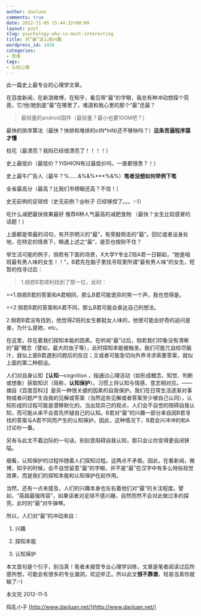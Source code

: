 ```yaml
---
author: daoluan
comments: true
date: 2012-11-05 15:44:22+00:00
layout: post
slug: psychology-why-is-most-interesting
title: 对“最”这么感兴趣
wordpress_id: 1426
categories:
- 思维
tags:
- 认知心理
---
```


此一篇史上最专业的心理学文章。

在百度新闻，在新浪微博，在知乎，看见带“最”的字眼，我总有种冲动想探个究竟，它/他/她到底“最”在哪里了，难道和我心里的那个“最”还最？


> 最轻量的android固件（最轻量？最小也要100M吧？）

最快的排序算法（最快？快排和堆排的o(N*lnN)还不够快吗？）**这条苦逼程序猿才懂**

校花（最漂亮？我妈已经很漂亮了！！！！）

史上最低价（最低价？YISHION有过最低价吗，一直都很贵？！）

史上最牛广告人（最牛？%……&%&%***%&%）**笔者没想如何举例下笔**

全省最高分（最高？比我们市榜眼还高？不信！）

史无前例的足球控（史无前例？@秋子 已经够控了。。。:-)）

吃什么减肥最快效果最好 推荐6种人气最高的减肥食物 （最快？女生比较感冒的话题！）


<!-- more -->

上面都是带最的词句，有开宗明义的“最”，有旁敲侧击的“最”。回忆或者设身处地，在特定的情景下，眼遇上述之“最”，是否也按耐不住？

举生活可能的例子，倘若有下面的场景，X大学Y专业Z班A君一日聊起，“她是咱班最有男人味的女生！！”，B君先在脑子里找寻班里所谓“最有男人味”的女生，短暂的找寻过后：


> 1.倘若B君顺利找到了那一位，此时：

==1.倘若B君的答案和A君相同，那么B君可能诡异的笑一个声，我也觉得是。

==2.倘若B君的答案和A君不同，那么B君可能会表达自己的想法。

2.倘若B君没有找到，他觉得Z班的女生都挺女人味的，他很可能会好奇的追问是谁，为什么是她，etc。


在这里，存在着我们探知本能的因素。在听闻“最”过后，倘若我们印象没有清晰的“最”概念（譬如，最大的虫子等），此时探知本能被触发。我们可能兀自绞尽脑汁，就似上面B君遇到问题后的反应；又或者可能急切向外界寻求索要答案，就似上面的第二种假设。

人们对自身认知【**认知**—cognition ，指通过心理活动（如形成概念、知觉、判断或想象）获取知识（简称，**认知保护**）。习惯上将认知与情感、意志相对应。——摘自《百度百科》】是另一种很关键的因素的自我保护。我们在日常生活逐渐对事物或者问题产生自我的见解或答案（当然这些见解或者答案至少被自己认同），认知形成的过程可能是潜移默化的。当出现异己的观点，人们会不自觉的阻碍自我认知，而可能从来不会首先怀疑自己的认知。B君对“最”的兴趣一部分来自因B君寻找的答案与A君不同而产生的认知保护。因此，这种情况下，B君会兴冲冲的和A讨论吵一番。

另有与此文不着边际的一句话，别刻意阻碍自我认知，那只会让你变得更自闭狭隘。

细看，认知保护的过程伴随着人们探知过程。这两点不矛盾。因此，在看新闻，微博，知乎的时候，会不自觉留意“最”的字眼，并不是“最”在汉字中有多么特俗视觉效果，而是我们的探知本能和认知保护在起作用。

当然，还有一点未提及，人们的兴趣本身也左右着他们对“最”的关注程度。譬如，“英超最强阵容”，如果读者对足球不感兴趣，自然而然不会对此做过多的探究，此时的“最”对牛弹琴。

所以，人们对“最”的冲动来自：



	
  1. 兴趣

	
  2. 探知本能

	
  3. 认知保护


本文首句是个引子，别当真！笔者未接受专业心理学训练，文章是笔者阅读过后所感所想，可能会有很多的专业漏洞，欢迎斧正。所以此文**很不靠谱**，轻易当真你就输了:-)

本文完 2012-11-5

捣乱小子 [http://www.daoluan.net/](http://www.daoluan.net/)
